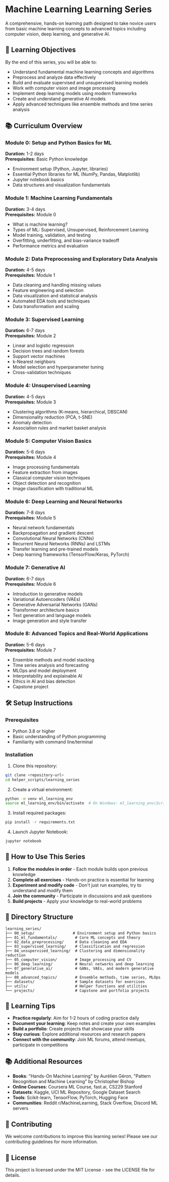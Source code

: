 # Machine Learning Learning Series

A comprehensive, hands-on learning path designed to take novice users from basic machine learning concepts to advanced topics including computer vision, deep learning, and generative AI.

## 🎯 Learning Objectives

By the end of this series, you will be able to:
- Understand fundamental machine learning concepts and algorithms
- Preprocess and analyze data effectively
- Build and evaluate supervised and unsupervised learning models
- Work with computer vision and image processing
- Implement deep learning models using modern frameworks
- Create and understand generative AI models
- Apply advanced techniques like ensemble methods and time series analysis

## 📚 Curriculum Overview

### Module 0: Setup and Python Basics for ML
**Duration:** 1-2 days  
**Prerequisites:** Basic Python knowledge  
- Environment setup (Python, Jupyter, libraries)
- Essential Python libraries for ML (NumPy, Pandas, Matplotlib)
- Jupyter notebook basics
- Data structures and visualization fundamentals

### Module 1: Machine Learning Fundamentals
**Duration:** 3-4 days  
**Prerequisites:** Module 0  
- What is machine learning?
- Types of ML: Supervised, Unsupervised, Reinforcement Learning
- Model training, validation, and testing
- Overfitting, underfitting, and bias-variance tradeoff
- Performance metrics and evaluation

### Module 2: Data Preprocessing and Exploratory Data Analysis
**Duration:** 4-5 days  
**Prerequisites:** Module 1  
- Data cleaning and handling missing values
- Feature engineering and selection
- Data visualization and statistical analysis
- Automated EDA tools and techniques
- Data transformation and scaling

### Module 3: Supervised Learning
**Duration:** 6-7 days  
**Prerequisites:** Module 2  
- Linear and logistic regression
- Decision trees and random forests
- Support vector machines
- k-Nearest neighbors
- Model selection and hyperparameter tuning
- Cross-validation techniques

### Module 4: Unsupervised Learning
**Duration:** 4-5 days  
**Prerequisites:** Module 3  
- Clustering algorithms (K-means, hierarchical, DBSCAN)
- Dimensionality reduction (PCA, t-SNE)
- Anomaly detection
- Association rules and market basket analysis

### Module 5: Computer Vision Basics
**Duration:** 5-6 days  
**Prerequisites:** Module 4  
- Image processing fundamentals
- Feature extraction from images
- Classical computer vision techniques
- Object detection and recognition
- Image classification with traditional ML

### Module 6: Deep Learning and Neural Networks
**Duration:** 7-8 days  
**Prerequisites:** Module 5  
- Neural network fundamentals
- Backpropagation and gradient descent
- Convolutional Neural Networks (CNNs)
- Recurrent Neural Networks (RNNs) and LSTMs
- Transfer learning and pre-trained models
- Deep learning frameworks (TensorFlow/Keras, PyTorch)

### Module 7: Generative AI
**Duration:** 6-7 days  
**Prerequisites:** Module 6  
- Introduction to generative models
- Variational Autoencoders (VAEs)
- Generative Adversarial Networks (GANs)
- Transformer architecture basics
- Text generation and language models
- Image generation and style transfer

### Module 8: Advanced Topics and Real-World Applications
**Duration:** 5-6 days  
**Prerequisites:** Module 7  
- Ensemble methods and model stacking
- Time series analysis and forecasting
- MLOps and model deployment
- Interpretability and explainable AI
- Ethics in AI and bias detection
- Capstone project

## 🛠️ Setup Instructions

### Prerequisites
- Python 3.8 or higher
- Basic understanding of Python programming
- Familiarity with command line/terminal

### Installation

1. Clone this repository:
```bash
git clone <repository-url>
cd helper_scripts/learning_series
```

2. Create a virtual environment:
```bash
python -m venv ml_learning_env
source ml_learning_env/bin/activate  # On Windows: ml_learning_env\Scripts\activate
```

3. Install required packages:
```bash
pip install -r requirements.txt
```

4. Launch Jupyter Notebook:
```bash
jupyter notebook
```

## 📖 How to Use This Series

1. **Follow the modules in order** - Each module builds upon previous knowledge
2. **Complete all exercises** - Hands-on practice is essential for learning
3. **Experiment and modify code** - Don't just run examples, try to understand and modify them
4. **Join the community** - Participate in discussions and ask questions
5. **Build projects** - Apply your knowledge to real-world problems

## 📁 Directory Structure

```
learning_series/
├── 00_setup/                 # Environment setup and Python basics
├── 01_ml_fundamentals/        # Core ML concepts and theory
├── 02_data_preprocessing/     # Data cleaning and EDA
├── 03_supervised_learning/    # Classification and regression
├── 04_unsupervised_learning/  # Clustering and dimensionality reduction
├── 05_computer_vision/        # Image processing and CV
├── 06_deep_learning/          # Neural networks and deep learning
├── 07_generative_ai/          # GANs, VAEs, and modern generative models
├── 08_advanced_topics/        # Ensemble methods, time series, MLOps
├── datasets/                  # Sample datasets for exercises
├── utils/                     # Helper functions and utilities
└── projects/                  # Capstone and portfolio projects
```

## 🎯 Learning Tips

- **Practice regularly**: Aim for 1-2 hours of coding practice daily
- **Document your learning**: Keep notes and create your own examples
- **Build a portfolio**: Create projects that showcase your skills
- **Stay curious**: Explore additional resources and research papers
- **Connect with the community**: Join ML forums, attend meetups, participate in competitions

## 📚 Additional Resources

- **Books**: "Hands-On Machine Learning" by Aurélien Géron, "Pattern Recognition and Machine Learning" by Christopher Bishop
- **Online Courses**: Coursera ML Course, fast.ai, CS229 Stanford
- **Datasets**: Kaggle, UCI ML Repository, Google Dataset Search
- **Tools**: Scikit-learn, TensorFlow, PyTorch, Hugging Face
- **Communities**: Reddit r/MachineLearning, Stack Overflow, Discord ML servers

## 🤝 Contributing

We welcome contributions to improve this learning series! Please see our contributing guidelines for more information.

## 📄 License

This project is licensed under the MIT License - see the LICENSE file for details.